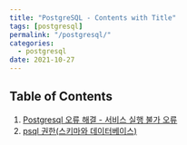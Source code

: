 ```yaml
---
title: "PostgreSQL - Contents with Title"
tags: [postgresql]
permalink: "/postgresql/"
categories:
  - postgresql
date: 2021-10-27
---
```


## Table of Contents
1. [Postgresql 오류 해결 - 서비스 실행 불가 오류](https://taemchoi.github.io/postgresql/pg-1/)
2. [psql 권한(스키마와 데이터베이스)](https://taemchoi.github.io/java/pg-2/)
